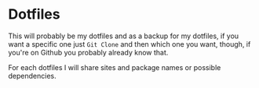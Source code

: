 # Dotfiles

This will probably be my dotfiles and as a backup for my dotfiles, if you want a specific one just `Git Clone` and then which one you want, though, if you're on Github you probably already know that.

For each dotfiles I will share sites and package names or possible dependencies.
